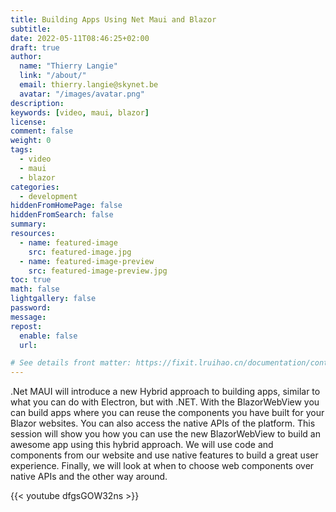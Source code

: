 ```yaml
---
title: Building Apps Using Net Maui and Blazor
subtitle:
date: 2022-05-11T08:46:25+02:00
draft: true
author:
  name: "Thierry Langie"
  link: "/about/"
  email: thierry.langie@skynet.be
  avatar: "/images/avatar.png"
description:
keywords: [video, maui, blazor]
license:
comment: false
weight: 0
tags:
  - video
  - maui
  - blazor
categories:
  - development
hiddenFromHomePage: false
hiddenFromSearch: false
summary:
resources:
  - name: featured-image
    src: featured-image.jpg
  - name: featured-image-preview
    src: featured-image-preview.jpg
toc: true
math: false
lightgallery: false
password:
message:
repost:
  enable: false
  url:

# See details front matter: https://fixit.lruihao.cn/documentation/content-management/introduction/#front-matter
---
```


.Net MAUI will introduce a new Hybrid approach to building apps, similar to what you can do with Electron, but with .NET. With the BlazorWebView you can build apps where you can reuse the components you have built for your Blazor websites. You can also access the native APIs of the platform. This session will show you how you can use the new BlazorWebView to build an awesome app using this hybrid approach. We will use code and components from our website and use native features to build a great user experience. Finally, we will look at when to choose web components over native APIs and the other way around.

{{< youtube dfgsGOW32ns >}}


